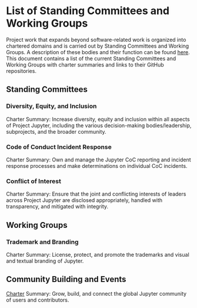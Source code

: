 # List of Standing Committees and Working Groups

Project work that expands beyond software-related work is organized into chartered domains and is carried out by Standing Committees and Working Groups. A description of these bodies and their function can be found [here](standing_committees_and_working_groups.md). This document contains a list of the current Standing Committees and Working Groups with charter summaries and links to their GitHub repositories.

## Standing Committees

### Diversity, Equity, and Inclusion

Charter Summary: Increase diversity, equity and inclusion within all aspects of Project Jupyter, including the various decision-making bodies/leadership, subprojects, and the broader community.

### Code of Conduct Incident Response

Charter Summary: Own and manage the Jupyter CoC reporting and incident response processes and make determinations on individual CoC incidents.

### Conflict of Interest

Charter Summary: Ensure that the joint and conflicting interests of leaders across Project Jupyter are disclosed appropriately, handled with transparency, and mitigated with integrity.

## Working Groups

### Trademark and Branding

Charter Summary: License, protect, and promote the trademarks and visual and textual branding of Jupyter.

## Community Building and Events

[Charter](communitybuildingcommittee.md) Summary: Grow, build, and connect the global Jupyter community of users and contributors.
